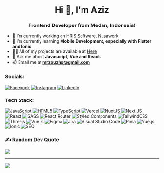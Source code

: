 <h1 align="center">Hi 👋, I'm Aziz</h1>
<h3 align="center">Frontend Developer from Medan, Indonesia!</h3>

- 🔭 I’m currently working on HRIS Software, [Nusawork](https://nusawork.com/)
- 🌱 I’m currently learning **Mobile Development, especially with Flutter and Ionic**
- 👨‍💻 All of my projects are available at [Here](https://drive.google.com/drive/folders/1g_0C-GiWE5xSEjhiSUID-TquwY2L8dBt?usp=sharing)
- 💬 Ask me about **Javascript, Vue and React.**
- 📫 Email me at **mrzouzho@gmail.com**


### Socials:
[![Facebook](https://img.shields.io/badge/Facebook-%231877F2.svg?logo=Facebook&logoColor=white)](https://facebook.com/blv.rinz) [![Instagram](https://img.shields.io/badge/Instagram-%23E4405F.svg?logo=Instagram&logoColor=white)](https://instagram.com/mraiz_) [![LinkedIn](https://img.shields.io/badge/LinkedIn-%230077B5.svg?logo=linkedin&logoColor=white)](https://linkedin.com/in/mraiz) 

### Tech Stack:
![JavaScript](https://img.shields.io/badge/javascript-%23323330.svg?style=flat&logo=javascript&logoColor=%23F7DF1E) ![HTML5](https://img.shields.io/badge/html5-%23E34F26.svg?style=flat&logo=html5&logoColor=white) ![TypeScript](https://img.shields.io/badge/typescript-%23007ACC.svg?style=flat&logo=typescript&logoColor=white) ![Vercel](https://img.shields.io/badge/vercel-%23000000.svg?style=flat&logo=vercel&logoColor=white) ![NuxtJS](https://img.shields.io/badge/Nuxt-black?style=flat&logo=nuxt.js&logoColor=white) ![Next JS](https://img.shields.io/badge/Next-black?style=flat&logo=next.js&logoColor=white) ![React](https://img.shields.io/badge/react-%2320232a.svg?style=flat&logo=react&logoColor=%2361DAFB) ![SASS](https://img.shields.io/badge/SASS-hotpink.svg?style=flat&logo=SASS&logoColor=white) ![React Router](https://img.shields.io/badge/React_Router-CA4245?style=flat&logo=react-router&logoColor=white) ![Styled Components](https://img.shields.io/badge/styled--components-DB7093?style=flat&logo=styled-components&logoColor=white) ![TailwindCSS](https://img.shields.io/badge/tailwindcss-%2338B2AC.svg?style=flat&logo=tailwind-css&logoColor=white) ![Threejs](https://img.shields.io/badge/threejs-black?style=flat&logo=three.js&logoColor=white) ![Vue.js](https://img.shields.io/badge/vuejs-%2335495e.svg?style=flat&logo=vuedotjs&logoColor=%234FC08D) 	![Figma](https://img.shields.io/badge/figma-%23F24E1E.svg?style=flat&logo=figma&logoColor=white) ![Jira](https://img.shields.io/badge/jira-%230A0FFF.svg?style=flat&logo=jira&logoColor=white) ![Visual Studio Code](https://img.shields.io/badge/Visual%20Studio%20Code-%23323330.svg?style=flat&logo=visual%20studio%20code&logoColor=blue) ![Pinia](https://img.shields.io/badge/pinia-%f7d336.svg?style=flat&logo=pinia&logoColor=f7d336) ![Vue.js](https://img.shields.io/badge/vuex-%2335495e.svg?style=flat&logo=vuex&logoColor=%234FC08D) ![Ionic](https://img.shields.io/badge/ionic-%230A0FFF.svg?style=flat&logo=ionic&logoColor=white) ![SEO](https://img.shields.io/badge/seo-%230A0FFF.svg?style=flat&logo=seo&logoColor=white)


<!-- ### GitHub Stats:
![](https://github-readme-stats.vercel.app/api?username=mraiz&theme=dark&hide_border=true&include_all_commits=true&count_private=true)<br/>
![](https://github-readme-streak-stats.herokuapp.com/?user=mraiz&theme=dark&hide_border=true) -->

### ✍️ Random Dev Quote
![](https://quotes-github-readme.vercel.app/api?type=horizontal&theme=tokyonight)

---
[![](https://visitcount.itsvg.in/api?id=mraiz&icon=2&color=1)](https://visitcount.itsvg.in)

<!-- Proudly created with GPRM ( https://gprm.itsvg.in ) -->

